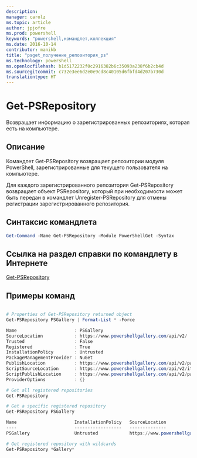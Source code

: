 ```yaml
---
description: 
manager: carolz
ms.topic: article
author: jpjofre
ms.prod: powershell
keywords: "powershell,командлет,коллекция"
ms.date: 2016-10-14
contributor: manikb
title: "psget_получение_репозитория_ps"
ms.technology: powershell
ms.openlocfilehash: b1d5172232f0c2916382b6c35093a238f6b2cb4d
ms.sourcegitcommit: c732e3ee6d2e0e9cd8c40105d6fbfd4d207b730d
translationtype: HT
---
```

# <a name="get-psrepository"></a>Get-PSRepository

Возвращает информацию о зарегистрированных репозиториях, которая есть на компьютере.

## <a name="description"></a>Описание

Командлет Get-PSRepository возвращает репозитории модуля PowerShell, зарегистрированные для текущего пользователя на компьютере.

Для каждого зарегистрированного репозитория Get-PSRepository возвращает объект PSRepository, который при необходимости может быть передан в командлет Unregister-PSRepository для отмены регистрации зарегистрированного репозитория.

## <a name="cmdlet-syntax"></a>Синтаксис командлета
```powershell
Get-Command -Name Get-PSRepository -Module PowerShellGet -Syntax
```

## <a name="cmdlet-online-help-reference"></a>Ссылка на раздел справки по командлету в Интернете

[Get-PSRepository](http://go.microsoft.com/fwlink/?LinkID=517127)

## <a name="example-commands"></a>Примеры команд

```powershell

# Properties of Get-PSRepository returned object
Get-PSRepository PSGallery | Format-List * -Force

Name                      : PSGallery
SourceLocation            : https://www.powershellgallery.com/api/v2/
Trusted                   : False
Registered                : True
InstallationPolicy        : Untrusted
PackageManagementProvider : NuGet
PublishLocation           : https://www.powershellgallery.com/api/v2/package/
ScriptSourceLocation      : https://www.powershellgallery.com/api/v2/items/psscript/
ScriptPublishLocation     : https://www.powershellgallery.com/api/v2/package/
ProviderOptions           : {}

# Get all registered repositories
Get-PSRepository

# Get a specific registered repository
Get-PSRepository PSGallery

Name                      InstallationPolicy   SourceLocation
----                      ------------------   --------------
PSGallery                 Untrusted            https://www.powershellgallery.com/api/v2/

# Get registered repository with wildcards
Get-PSRepository *Gallery*

```

